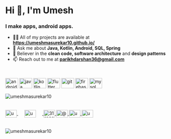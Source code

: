 
<h1 align="left">Hi 👋, I'm Umesh</h1>

<h3 align="left">I make apps, android apps.</h3>

<p align="left">
	<ul>
		<li>👨‍💻 All of my projects are available at <b><a href="https://umeshmasurekar10.github.io/">https://umeshmasurekar10.github.io/</a></b></li>
		<li>💬 Ask me about <b>Java, Kotlin, Android, SQL, Spring</b></li>
		<li>📜 Believer in the <b>clean code, software architecture</b> and <b>design patterns</b></li>
		<li>📫 Reach out to me at <b><a href="mailto:parikhdarshan36@gmail.com">parikhdarshan36@gmail.com</a></b></li>
	</ul>
</p>
<br>
<p align="left">
	<img src="https://devicons.github.io/devicon/devicon.git/icons/android/android-original.svg" alt="android" width="40" height="32"/>
	<img src="https://devicons.github.io/devicon/devicon.git/icons/java/java-original-wordmark.svg" alt="java" width="40" height="32"/>
	<img src="https://www.vectorlogo.zone/logos/kotlinlang/kotlinlang-icon.svg" alt="kotlin" width="40" height="32"/>
	<img src="https://www.vectorlogo.zone/logos/flutterio/flutterio-icon.svg" alt="flutter" width="40" height="32"/>
	<img src="https://www.vectorlogo.zone/logos/git-scm/git-scm-icon.svg" alt="git" width="40" height="32"/>
	<img src="https://www.vectorlogo.zone/logos/firebase/firebase-icon.svg" alt="firebase" width="40" height="32"/>
	<img src="https://devicons.github.io/devicon/devicon.git/icons/mysql/mysql-original-wordmark.svg" alt="mysql" width="40" height="32"/>
</p>

<p align="left">
	<img align="center" src=https://github-readme-stats.vercel.app/api?username=umeshmasurekar10&title_color=808080&text_color=000&show_icons=true&icon_color=000" alt="umeshmasurekar10"/>
</p>

<p align="left">
	<a href="https://linkedin.com/in/umeshmasurekar10" target="blank">
		<img align="center" src="https://cdn.jsdelivr.net/npm/simple-icons@3.0.1/icons/linkedin.svg" alt="umeshmasurekar10" height="24" width="36" />
	</a>
	<a href="https://twitter.com/umeshmasurekar10" target="blank">
		<img align="center" src="https://cdn.jsdelivr.net/npm/simple-icons@3.0.1/icons/twitter.svg" alt="umeshmasurekar10" height="24" width="36" style="padding: 20px"/>
	</a>
	<a href="https://stackoverflow.com/users/3110234" target="blank">
		<img align="center" src="https://cdn.jsdelivr.net/npm/simple-icons@3.0.1/icons/stackoverflow.svg" alt="3110234" height="24" width="36" />
	</a>
	<a href="https://medium.com/@umeshmasurekar10" target="blank">
		<img align="center" src="https://cdn.jsdelivr.net/npm/simple-icons@3.0.1/icons/medium.svg" alt="@umeshmasurekar10" height="24" width="36" />
	</a>
		<a href="https://fb.com/umeshmasurekar10" target="blank">
		<img align="center" src="https://cdn.jsdelivr.net/npm/simple-icons@3.0.1/icons/facebook.svg" alt="umeshmasurekar10" height="24" width="36" />
	</a>
	<a href="https://instagram.com/umeshmasurekar10" target="blank">
		<img align="center" src="https://cdn.jsdelivr.net/npm/simple-icons@3.0.1/icons/instagram.svg" alt="umeshmasurekar10" height="24" width="36" />
	</a>
</p>

<p align="left">
	<img src="https://komarev.com/ghpvc/?username=umeshmasurekar10" alt="umeshmasurekar10"/>
</p>

